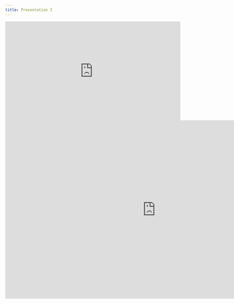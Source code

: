```yaml
---
title: Presentation I
---
```


<iframe width="560" height="315" src="https://www.youtube.com/embed/hzk98jkGkqg" title="YouTube video player" frameborder="0" allow="accelerometer; autoplay; clipboard-write; encrypted-media; gyroscope; picture-in-picture" allowfullscreen></iframe>





<iframe src="https://docs.google.com/presentation/d/e/2PACX-1vRL9SRxQFgZ2hRYrz1yUgIl8oYcVHpRi4HPhLM-Yty4HU7giu2_ZIkzJrN42t-Arjx985ADDB2niH1g/embed?start=false&loop=false&delayms=3000" frameborder="0" width="960" height="569" allowfullscreen="true" mozallowfullscreen="true" webkitallowfullscreen="true"></iframe>




